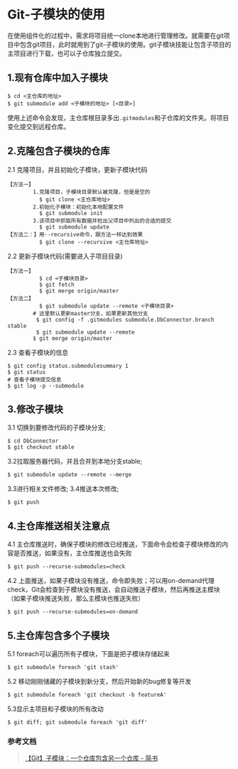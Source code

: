 # Git-子模块的使用 

在使用组件化的过程中，需求将项目统一clone本地进行管理修改。就需要在git项目中包含git项目，此时就用到了git-子模块的使用。git子模块技能让包含子项目的主项目进行下载，也可以子仓库独立提交。


1.现有仓库中加入子模块
------

```
$ cd <主仓库的地址>
$ git submodule add <子模块的地址> [<目录>]
```

使用上述命令会发现，主仓库根目录多出`.gitmodules`和子仓库的文件夹。将项目变化提交到远程仓库。


2.克隆包含子模块的仓库
-----

2.1 克隆项目，并且初始化子模块，更新子模块代码

```
【方法一】
        1.克隆项目，子模块目录默认被克隆，但是是空的
          $ git clone <主仓库地址>
        2.初始化子模块：初始化本地配置文件
          $ git submodule init
        3.该项目中抓取所有数据并检出父项目中列出的合适的提交
          $ git submodule update
【方法二：】用--recursive命令，跟方法一样达到效果
          $ git clone --recursive <主仓库地址>
```

2.2 更新子模块代码(需要进入子项目目录)

```
【方法一】
          $ cd <子模块目录>
          $ git fetch
          $ git merge origin/master
【方法二】
          $ git submodule update --remote <子模块目录>
        # 这里默认更新master分支，如果更新其他分支
         $ git config -f .gitmodules submodule.DbConnector.branch stable
         $ git submodule update --remote
        $ git merge origin/master
```

2.3 查看子模块的信息

```
$ git config status.submodulesummary 1
$ git status
# 查看子模块提交信息
$ git log -p --submodule
```

3.修改子模块
-----

3.1 切换到要修改代码的子模块分支;

```
$ cd DbConnector
$ git checkout stable
```

3.2拉取服务器代码，并且合并到本地分支stable;

```
$ git submodule update --remote --merge
```

3.3进行相关文件修改;
3.4推送本次修改;

```
$ git push
```

4.主仓库推送相关注意点
------

4.1 主仓库推送时，确保子模块的修改已经推送，下面命令会检查子模块修改的内容是否推送，如果没有，主仓库推送也会失败

```
$ git push --recurse-submodules=check
```

4.2 上面推送，如果子模块没有推送，命令即失败；可以用on-demand代理check，Git会检查到子模块没有推送，会自动推送子模块，然后再推送主模块（如果子模块推送失败，那么主模块也推送失败）

```
$ git push --recurse-submodules=on-demand
```

5.主仓库包含多个子模块
-------

5.1 foreach可以遍历所有子模块，下面是把子模块存储起来

```
$ git submodule foreach 'git stash'
```

5.2 移动刚刚储藏的子模块到新分支，然后开始新的bug修复等开发

```
$ git submodule foreach 'git checkout -b featureA'
```

5.3显示主项目和子模块的所有改动

```
$ git diff; git submodule foreach 'git diff'
```


### 参考文档
> [【Git】子模块：一个仓库包含另一个仓库 - 简书](https://www.jianshu.com/p/491609b1c426)

